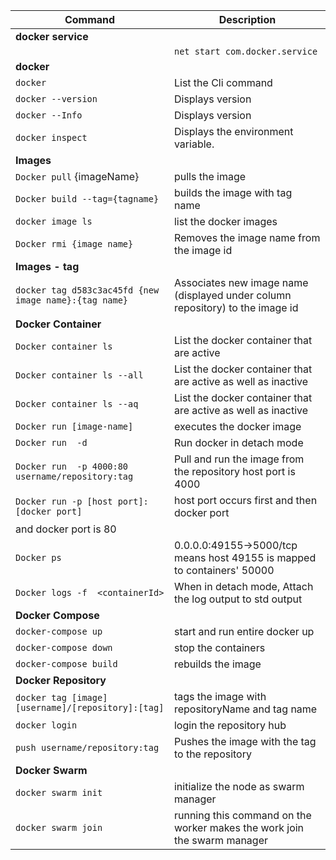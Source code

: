 | Command  | Description |
| ------------- | ------------- |
|**docker service**||
||`net start com.docker.service`| start the docker service |
|**docker**||
|  `docker `  | List the Cli command|
|  `docker --version `  | Displays version|
|  `docker --Info `  | Displays version|
|  `docker inspect`  | Displays the environment variable.|  
|**Images**||
| `Docker pull` {imageName} | pulls the image 
| `Docker build --tag={tagname} ` | builds the image with tag name |
| `docker image ls`| list the docker images|
| `Docker rmi {image name}` | Removes the image name  from the image id|
|**Images - tag**||
| `docker tag d583c3ac45fd {new image name}:{tag name}`  | Associates  new image name (displayed under column repository) to the image id   |
| **Docker Container** ||
| `Docker container ls `| List the docker container that are active|
| `Docker container ls --all `| List the docker container that are active as well as inactive |
| `Docker container ls --aq `| List the docker container that are active as well as inactive |
| `Docker run [image-name] `|executes the docker image|
| `Docker run  -d `|Run docker in detach mode|
| `Docker run  -p 4000:80 username/repository:tag` | Pull and run the image from the repository host port is 4000 
| `Docker run -p [host port]:[docker port]` | host port occurs first and then docker port
and docker port is 80|
| `Docker ps ` |  0.0.0.0:49155->5000/tcp  means host 49155 is mapped to containers' 50000  
| `Docker logs -f  <containerId>` | When in detach mode, Attach the log output to std output  
| **Docker Compose** ||
| `docker-compose up` | start and run entire docker up|
| `docker-compose down` | stop the containers|
| `docker-compose build` | rebuilds the image|
| **Docker Repository** ||
| `docker tag [image] [username]/[repository]:[tag]` |tags the image with repositoryName and tag name |
| `docker login` | login the repository hub |
| `push username/repository:tag` | Pushes the image with the tag to the repository |
**Docker Swarm** |
`docker swarm init` | initialize the node as swarm manager
`docker swarm join` | running this command on the worker makes the work join the swarm manager

 





 

